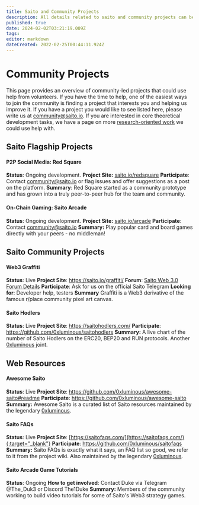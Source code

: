 ```yaml
---
title: Saito and Community Projects
description: All details related to saito and community projects can be found here
published: true
date: 2024-02-02T03:21:19.009Z
tags: 
editor: markdown
dateCreated: 2022-02-25T00:44:11.924Z
---
```


# Community Projects

This page provides an overview of community-led projects that could use help from volunteers. If you have the time to help, one of the easiest ways to join the community is finding a project that interests you and helping us improve it. If you have a project you would like to see listed here, please write us at community@saito.io. If you are interested in core theoretical development tasks, we have a page on more [research-oriented work](/community/tasks) we could use help with.

## Saito Flagship Projects ##
<p>
  
#### P2P Social Media: Red Square #### 

**Status**: Ongoing development.
**Project Site:** [saito.io/redsquare](https://saito.io/redsquare)
**Participate**: Contact community@saito.io or flag issues and offer suggestions as a post on the platform.
**Summary**: Red Square started as a community prototype and has grown into a truly peer-to-peer hub for the team and community.
  <p>
    

#### On-Chain Gaming: Saito Arcade #### 

**Status**: Ongoing development.
**Project Site:** [saito.io/arcade](https://saito.io/arcade)
**Participate**: Contact community@saito.io
**Summary:** Play popular card and board games directly with your peers - no middleman!

## Saito Community Projects ##
  
<p>
  
#### Web3 Graffiti ####

**Status**: Live
**Project Site**: https://saito.io/graffiti/ 
**Forum**: [Saito Web 3.0 Forum Details](/community/projects/forum)
**Participate**: Ask for us on the official Saito Telegram
**Looking for**: Developer help, testers
**Summary** Graffiti is a Web3 derivative of the famous r/place community pixel art canvas.
  
#### Saito Hodlers ####

**Status**: Live
**Project Site**: https://saitohodlers.com/
**Participate**: https://github.com/0xluminous/saitohodlers
**Summary:** A live chart of the number of Saito Hodlers on the ERC20, BEP20 and RUN protocols. Another [0xluminous](https://github.com/0xluminous) joint. 

## Web Resources ##

<p>
  
#### Awesome Saito ####

**Status**: Live
**Project Site**: https://github.com/0xluminous/awesome-saito#readme
**Participate**: https://github.com/0xluminous/awesome-saito
**Summary:** Awesome Saito is a curated list of Saito resources maintained by the legendary [0xluminous](https://github.com/0xluminous). 

#### Saito FAQs ####

**Status**: Live
**Project Site**: [https://saitofaqs.com/](https://saitofaqs.com/){:target="_blank"}
**Participate**: https://github.com/0xluminous/saitofaqs
**Summary:** Saito FAQs is exactly what it says, an FAQ list so good, we refer to it from the project wiki. Also maintained by the legendary [0xluminous](https://github.com/0xluminous).

<!--
#### Community Forum ####

**Status**: Ideation
**Project Site**: [Saito Web 3.0 Forum Details](/community/projects/forum)
**Partipate**: https://cforum.saito.io/post
**Repository**: https://github.com/SaitoTech/community-forum
**Looking for**: Developers, designers (UX and UI), testers, project managers.
**Summary:** Members of our community are working to build an on-chain Community Forum so that Saito (and other blockchain projects) have a place to connect, engage and manage development plans. This team could use help from anyone with HTML / JS / CSS experience.
<p>
-->
#### Saito Arcade Game Tutorials #### 

**Status**: Ongoing
**How to get involved**: Contact Duke via Telegram @The_Duk3 or Discord The1Duke
**Summary:** Members of the community working to build video tutorials for some of Saito's Web3 strategy games.






